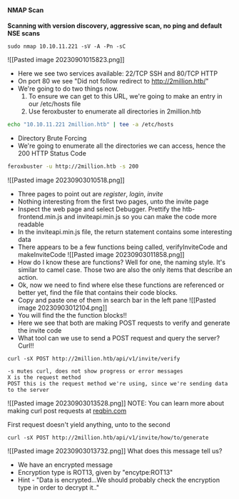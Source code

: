 
#### NMAP Scan

**Scanning with version discovery, aggressive scan, no ping and default NSE scans**
```
sudo nmap 10.10.11.221 -sV -A -Pn -sC
```

![[Pasted image 20230901015823.png]]

- Here we see two services available: 22/TCP SSH and 80/TCP HTTP
- On port 80 we see "Did not follow redirect to http://2million.htb/"
- We're going to do two things now.
	1) To ensure we can get to this URL, we're going to make an entry in our /etc/hosts file
	2) Use feroxbuster to enumerate all directories in 2million.htb
``` bash
echo "10.10.11.221 2million.htb" | tee -a /etc/hosts
```

- Directory Brute Forcing
- We're going to enumerate all the directories we can access, hence the 200 HTTP Status Code
```bash
feroxbuster -u http://2million.htb -s 200
```
![[Pasted image 20230903010518.png]]

- Three pages to point out are *register*, *login*, *invite*
- Nothing interesting from the first two pages, unto the invite page
- Inspect the web page and select Debugger. Prettify the htb-frontend.min.js and inviteapi.min.js so you can make the code more readable
- In the inviteapi.min.js file, the return statement contains some interesting data
- There appears to be a few functions being called, verifyInviteCode and makeInviteCode
![[Pasted image 20230903011858.png]]
- How do I know these are functions? Well for one, the naming style. It's similar to camel case. Those two are also the only items that describe an action.
- Ok, now we need to find where else these functions are referenced or better yet, find the file that contains their code blocks.
- Copy and paste one of them in search bar in the left pane
![[Pasted image 20230903012104.png]]
- You will find the the function blocks!!
- Here we see that both are making POST requests to verify and generate the invite code
- What tool can we use to send a POST request and query the server? Curl!!
```
curl -sX POST http://2million.htb/api/v1/invite/verify
```
	-s mutes curl, does not show progress or error messages
	X is the request method
	POST this is the request method we're using, since we're sending data to the server

![[Pasted image 20230903013528.png]]
	NOTE: You can learn more about making curl post requests at [reqbin.com](https://reqbin.com/req/c-g5d14cew/curl-post-example)

First request doesn't yield anything, unto to the second

```
curl -sX POST http://2million.htb/api/v1/invite/how/to/generate
```
![[Pasted image 20230903013732.png]]
What does this message tell us?
- We have an encrypted message
- Encryption type is ROT13, given by "encytpe:ROT13"
- Hint - "Data is encrypted...We should probably check the encryption type in order to decrypt it.."


